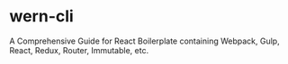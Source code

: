 # wern-cli
A Comprehensive Guide for React Boilerplate containing Webpack, Gulp, React, Redux, Router, Immutable, etc.
